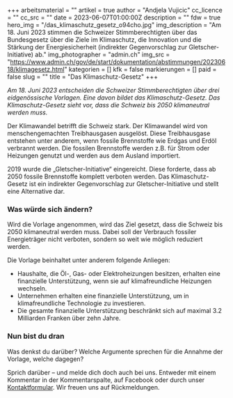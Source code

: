 +++
arbeitsmaterial = ""
artikel = true
author = "Andjela Vujicic"
cc_licence = ""
cc_src = ""
date = 2023-06-07T01:00:00Z
description = ""
fdw = true
hero_img = "/das_klimaschutz_gesetz_o94cho.jpg"
img_description = "Am 18. Juni 2023 stimmen die Schweizer Stimmberechtigten über das Bundesgesetz über die Ziele im Klimaschutz, die Innovation und die Stärkung der Energiesicherheit (indirekter Gegenvorschlag zur Gletscher-Initiative) ab."
img_photographer = "admin.ch"
img_src = "https://www.admin.ch/gov/de/start/dokumentation/abstimmungen/20230618/klimagesetz.html"
kategorien = []
kfk = false
markierungen = []
paid = false
slug = ""
title = "Das Klimaschutz-Gesetz"
+++

_Am 18. Juni 2023 entscheiden die Schweizer Stimmberechtigten über drei eidgenössische Vorlagen. Eine davon bildet das Klimaschutz-Gesetz. Das Klimaschutz-Gesetz sieht vor, dass die Schweiz bis 2050 klimaneutral werden muss._

Der Klimawandel betrifft die Schweiz stark. Der Klimawandel wird von menschengemachten Treibhausgasen ausgelöst. Diese Treibhausgase entstehen unter anderem, wenn fossile Brennstoffe wie Erdgas und Erdöl verbrannt werden. Die fossilen Brennstoffe werden z.B. für Strom oder Heizungen genutzt und werden aus dem Ausland importiert.

2019 wurde die „Gletscher-Initiative“ eingereicht. Diese forderte, dass ab 2050 fossile Brennstoffe komplett verboten werden. Das Klimaschutz-Gesetz ist ein indirekter Gegenvorschlag zur Gletscher-Initiative und stellt eine Alternative dar.

### Was würde sich ändern?

Wird die Vorlage angenommen, wird das Ziel gesetzt, dass die Schweiz bis 2050 klimaneutral werden muss. Dabei soll der Verbrauch fossiler Energieträger nicht verboten, sondern so weit wie möglich reduziert werden.

Die Vorlage beinhaltet unter anderem folgende Anliegen:
- Haushalte, die Öl-, Gas- oder Elektroheizungen besitzen, erhalten eine finanzielle Unterstützung, wenn sie auf klimafreundliche Heizungen wechseln.
- Unternehmen erhalten eine finanzielle Unterstützung, um in klimafreundliche Technologie zu investieren.
- Die gesamte finanzielle Unterstützung beschränkt sich auf maximal 3.2 Milliarden Franken über zehn Jahre.

### Nun bist du dran

Was denkst du darüber? Welche Argumente sprechen für die Annahme der Vorlage, welche dagegen?

Sprich darüber – und melde dich doch auch bei uns. Entweder mit einem Kommentar in der Kommentarspalte, auf Facebook oder durch unser [Kontaktformular](https://www.chinderzytig.ch/kontakt/). Wir freuen uns auf Rückmeldungen.
